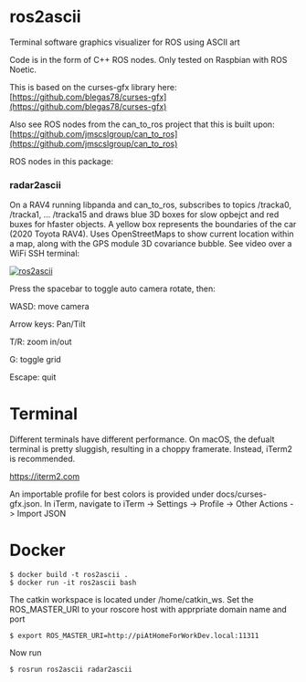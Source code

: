 # ros2ascii
Terminal software graphics visualizer for ROS using ASCII art

Code is in the form of C++ ROS nodes.  Only tested on Raspbian with ROS Noetic.


This is based on the curses-gfx library here: [https://github.com/blegas78/curses-gfx](https://github.com/blegas78/curses-gfx)

Also see ROS nodes from the can_to_ros project that this is built upon: [https://github.com/jmscslgroup/can_to_ros](https://github.com/jmscslgroup/can_to_ros)

ROS nodes in this package:

### radar2ascii

On a RAV4 running libpanda and can_to_ros, subscribes to topics /tracka0, /tracka1, ... /tracka15 and draws blue 3D boxes for slow opbejct and red buxes for hfaster objects. A yellow box represents the boundaries of the car (2020 Toyota RAV4).  Uses OpenStreetMaps to show current location within a map, along with the GPS module 3D covariance bubble.  See video over a WiFi SSH terminal:

[![ros2ascii](https://img.youtube.com/vi/yZGyJVOFqZc/maxresdefault.jpg)](https://youtu.be/yZGyJVOFqZc)

Press the spacebar to toggle auto camera rotate, then:

WASD: move camera

Arrow keys: Pan/Tilt

T/R: zoom in/out

G: toggle grid

Escape: quit


# Terminal

Different terminals have different performance.  On macOS, the defualt terminal is pretty sluggish, resulting in a choppy framerate.  Instead, iTerm2 is recommended.

https://iterm2.com

  An importable profile for best colors is provided under docs/curses-gfx.json.  In iTerm, navigate to iTerm -> Settings -> Profile -> Other Actions -> Import JSON
  

# Docker

```
$ docker build -t ros2ascii .
$ docker run -it ros2ascii bash
```

The catkin workspace is located under /home/catkin_ws.  Set the ROS_MASTER_URI to your roscore host with apprpriate domain name and port
```
$ export ROS_MASTER_URI=http://piAtHomeForWorkDev.local:11311
```

Now run 
```
$ rosrun ros2ascii radar2ascii
```
